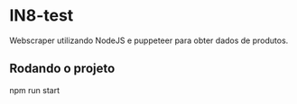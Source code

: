 # IN8-test
Webscraper utilizando NodeJS e puppeteer para obter dados de produtos.

## Rodando o projeto
npm run start
